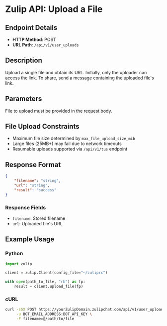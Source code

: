 # Zulip API: Upload a File

## Endpoint Details
- **HTTP Method**: POST
- **URL Path**: `/api/v1/user_uploads`

## Description
Upload a single file and obtain its URL. Initially, only the uploader can access the link. To share, send a message containing the uploaded file's link.

## Parameters
File to upload must be provided in the request body.

## File Upload Constraints
- Maximum file size determined by `max_file_upload_size_mib`
- Large files (25MB+) may fail due to network timeouts
- Resumable uploads supported via `/api/v1/tus` endpoint

## Response Format
```json
{
    "filename": "string",
    "url": "string",
    "result": "success"
}
```

### Response Fields
- `filename`: Stored filename
- `url`: Uploaded file's URL

## Example Usage

### Python
```python
import zulip

client = zulip.Client(config_file="~/zuliprc")

with open(path_to_file, "rb") as fp:
    result = client.upload_file(fp)
```

### cURL
```bash
curl -sSX POST https://yourZulipDomain.zulipchat.com/api/v1/user_uploads \
     -u BOT_EMAIL_ADDRESS:BOT_API_KEY \
     -F filename=@/path/to/file
```
